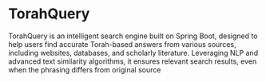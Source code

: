 # TorahQuery
TorahQuery is an intelligent search engine built on Spring Boot, designed to help users find accurate Torah-based answers from various sources, including websites, databases, and scholarly literature. Leveraging NLP and advanced text similarity algorithms, it ensures relevant search results, even when the phrasing differs from original source
